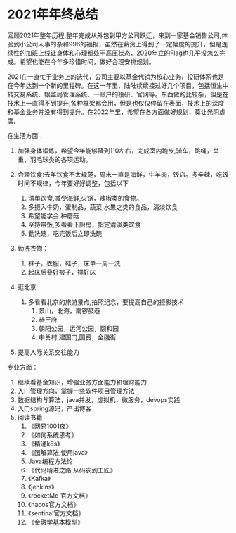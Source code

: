 # 2021年年终总结

​		回顾2021年整年历程,整年完成从外包到甲方公司跃迁，来到一家基金销售公司,体验到小公司人事的杂和996的福报，虽然在薪资上得到了一定幅度的提升，但是连续性的加班上线让身体和心理都处于高压状态，2020年立的Flag也几乎没怎么完成。希望也能在今年多珍惜时间，做好合理安排规划。

​		2021在一直忙于业务上的迭代，公司主要以基金代销为核心业务，投研体系也是在今年达到一个新的里程碑。在这一年里，陆陆续续接过好几个项目，包括恒生中转交易系统、银监局管理系统、一账户的投研、官网等。东西做的比较杂，但是在技术上一直得不到提升,各种框架都会用，但是也仅仅停留在表面，技术上的深度和基金业务并没有得到提升。在2022年里，希望在各方面做好规划，莫让光阴虚度。

 在生活方面：

1. 加强身体锻炼，希望今年能够降到110左右，完成室内跑步,骑车，跳绳，举重，羽毛球类的各项运动。
2. 合理饮食:去年饮食不太规范，周末一直是海鲜，牛羊肉，饭店。多辛辣，吃饭时间不规律，今年要好好调整，包括以下
   1. 清单饮食,减少海鲜,火锅，辣椒类的食物。
   2. 多摄入牛奶，蛋制品，蔬菜,水果之类的食品，清淡饮食
   3. 希望能学会 种蘑菇
   4. 坚持带饭,多看看下厨房，指定清淡类饮食
   5. 勤洗碗，吃完饭后立即洗碗

3. 勤洗衣物：
   1. 袜子，衣服，鞋子，床单一周一洗
   2. 起床后叠好被子，掸好床
4. 逛北京:
   1. 多看看北京的旅游景点,拍照纪念，要提高自己的摄影技术
      1. 景山，北海，南锣鼓巷
      2. 恭王府
      3. 朝阳公园，运河公园，颐和园
      4. 中关村,建国门,国贸，金融街
5. 提高人际关系交往能力

专业方面：

1. 继续看基金知识，增强业务方面能力和理财能力
2. 入门管理方向，掌握一些软件项目管理方法
3. 数据结构与算法，java并发，虚拟机，微服务，devops实践
4. 入门spring源码，产出博客
5. 阅读书籍
   1. 《网易1001夜》
   2. 《如何系统思考》
   3. 《精通k8s》
   4. 《图解算法,使用java》
   5. Java编程方法论
   6. 《代码精进之路,从码农到工匠》
   7. 《Kafka》
   8. 《jenkins》
   9. 《rocketMq 官方文档》
   10. 《nacos官方文档》
   11. 《sentinal官方文档》
   12. 《金融学基本模型》

